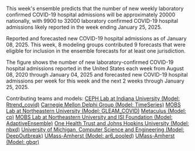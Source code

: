 This week's ensemble predicts that the number of new weekly laboratory confirmed COVID-19 hospital admissions will be approximately 20000 nationally, with 9900 to 32000 laboratory confirmed COVID-19 hospital admissions likely reported in the week ending January 25, 2025.

Reported and forecasted new COVID-19 hospital admissions as of January 08, 2025. This week, 8 modeling groups contributed 9 forecasts that were eligible for inclusion in the ensemble forecasts for at least one jurisdiction.

The figure shows the number of new laboratory-confirmed COVID-19 hospital admissions reported in the United States each week from August 08, 2020 through January 04, 2025 and forecasted new COVID-19 hospital admissions per week for this week and the next 2 weeks through January 25, 2025.

Contributing teams and models:
[CEPH Lab at Indiana University (Model: Rtrend_covid)](https://publichealth.indiana.edu/research/faculty-directory/profile.html?user=majelli)
[Carnegie Mellon Delphi Group (Model: TimeSeries)](https://github.com/cmu-delphi/exploration-tooling/)
[MOBS Lab at Northeastern University (Model: GLEAM_COVID)](https://www.mobs-lab.org/)
[Metaculus (Model: cp)](https://www.metaculus.com/questions/30049/us-covid-hospitalization-forecasts-2024-25/)
[MOBS Lab at Northeastern University and ISI Foundation (Model: AdaptiveEnsemble)](https://www.isi.it/)
[One Health Trust and Johns Hopkins University (Model: nbxd)](https://github.com/CDDEP-DC/nbeats-xd)
[University of Michigan, Computer Science and Engineering (Model: DeepOutbreak)](https://alrodri.engin.umich.edu/)
[UMass-Amherst (Model: ar6_pooled)](https://github.com/reichlab/idmodels)
[UMass-Amherst (Model: gbqr)](https://github.com/reichlab/idmodels)
